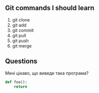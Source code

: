 ## Git commands I should learn
1. git clone
2. git add
3. git commit
4. git pull
5. git push
6. git merge


## Questions

Мені цікаво, що виведе така програма?
```python
def foo():
    return


```